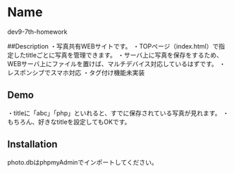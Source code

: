 # Name
dev9-7th-homework

##Description
・写真共有WEBサイトです。
・TOPぺージ（index.html）で指定したtitleごとに写真を管理できます。
・サーバ上に写真を保存をするため、WEBサーバ上にファイルを置けば、マルチデバイス対応しているはずです。
・レスポンシブでスマホ対応
・タグ付け機能未実装

## Demo
・titleに「abc」「php」といれると、すでに保存されている写真が見れます。
・もちろん、好きなtitleを設定してもOKです。

## Installation
photo.dbはphpmyAdminでインポートしてください。

